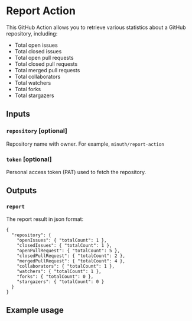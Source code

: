 # Report Action

This GitHub Action allows you to retrieve various statistics about a GitHub repository, including:

- Total open issues
- Total closed issues
- Total open pull requests
- Total closed pull requests
- Total merged pull requests
- Total collaborators
- Total watchers
- Total forks
- Total stargazers

## Inputs

### `repository` [optional]

Repository name with owner. For example, `minuth/report-action`

### `token` [optional]

Personal access token (PAT) used to fetch the repository.

## Outputs

### `report`

The report result in json format:

```
{
  "repository": {
    "openIssues": { "totalCount": 1 },
    "closedIssues": { "totalCount": 1 },
    "openPullRequest": { "totalCount": 5 },
    "closedPullRequest": { "totalCount": 2 },
    "mergedPullRequest": { "totalCount": 4 },
    "collaborators": { "totalCount": 1 },
    "watchers": { "totalCount": 1 },
    "forks": { "totalCount": 0 },
    "stargazers": { "totalCount": 0 }
  }
}
```

## Example usage
